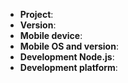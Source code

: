<!--
Thank you for reporting an issue.

This issue tracker is only for reporting bugs and issues found in the nodejs-mobile core library, the nodejs-mobile-cordova plugin or the nodejs-mobile-react-native plugin.

If you are not trying to report a bug or an issue, but rather have a question or are seeking general support, please use the Resources
for Newcomers instead:
https://github.com/janeasystems/nodejs-mobile#resources-for-newcomers

Please fill in as much of the template below as you can.

Project: nodejs-mobile, nodejs-mobile-cordova or nodejs-mobile-react-native
Version: the version of the library or plugin you are using
Mobile device: the device manufacturer and model or the simulator/emulator used
Mobile OS and version: Android or iOS version
Development Node.js: output of `node -v` on the machine used to build the application
Development platform: output of `uname -a` (UNIX), or version and 32 or 64-bit (Windows)

If possible, please provide code that demonstrates the problem, keeping it as simple and free of
external dependencies as possible. Cloning and adapting one of the samples to show
the issue is a simple way to achieve this:
https://github.com/janeasystems/nodejs-mobile-samples/
-->

* **Project**:
* **Version**:
* **Mobile device**:
* **Mobile OS and version**:
* **Development Node.js**:
* **Development platform**:

<!-- Enter your issue details below this comment. -->
